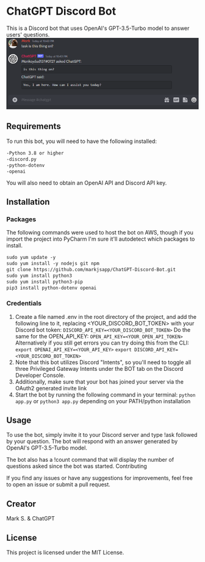 # ChatGPT Discord Bot
This is a Discord bot that uses OpenAI's GPT-3.5-Turbo model to answer users' questions.
![Example GIF](example.gif)

## Requirements
To run this bot, you will need to have the following installed:

    -Python 3.8 or higher
    -discord.py
    -python-dotenv
    -openai

You will also need to obtain an OpenAI API and Discord API key.

## Installation
### Packages
The following commands were used to host the bot on AWS, though if you import the project into PyCharm I'm sure it'll autodetect which packages to install.

```
sudo yum update -y
sudo yum install -y nodejs git npm
git clone https://github.com/markjsapp/ChatGPT-Discord-Bot.git
sudo yum install python3
sudo yum install python3-pip
pip3 install python-dotenv openai
```
### Credentials
1. Create a file named .env in the root directory of the project, and add the following line to it, replacing <YOUR_DISCORD_BOT_TOKEN> with your Discord bot token:
```DISCORD_API_KEY=<YOUR_DISCORD_BOT_TOKEN>```
Do the same for the OPEN_API_KEY:
```OPEN_API_KEY=<YOUR_OPEN_API_TOKEN>```
Alternatively if you still get errors you can try doing this from the CLI:
```export OPENAI_API_KEY=<YOUR_API_KEY>```
```export DISCORD_API_KEY=<YOUR_DISCORD_BOT_TOKEN>```
2. Note that this bot utilizes Discord "Intents", so you'll need to toggle all three Privileged Gateway Intents under the BOT tab on the Discord Developer Console.
3. Additionally, make sure that your bot has joined your server via the OAuth2 generated invite link
4. Start the bot by running the following command in your terminal:
```python app.py``` or ```python3 app.py``` depending on your PATH/python installation

## Usage
To use the bot, simply invite it to your Discord server and type !ask followed by your question. The bot will respond with an answer generated by OpenAI's GPT-3.5-Turbo model.

The bot also has a !count command that will display the number of questions asked since the bot was started.
Contributing

If you find any issues or have any suggestions for improvements, feel free to open an issue or submit a pull request.

## Creator
Mark S. & ChatGPT

## License
This project is licensed under the MIT License.